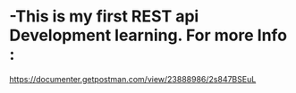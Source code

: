 -This is my first REST api Development learning.
For more Info :
========================
https://documenter.getpostman.com/view/23888986/2s847BSEuL